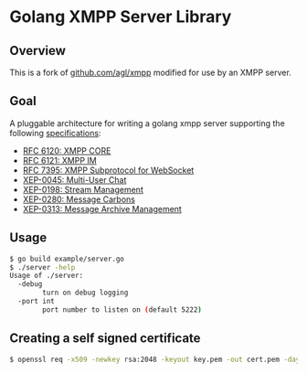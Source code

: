 # Golang XMPP Server Library

## Overview
This is a fork of [github.com/agl/xmpp](https://github.com/agl/xmpp) modified
for use by an XMPP server.

## Goal
A pluggable architecture for writing a golang xmpp server supporting the
following [specifications](http://xmpp.org/xmpp-protocols/xmpp-extensions/):
* [RFC 6120: XMPP CORE](http://xmpp.org/rfcs/rfc6120.html)
* [RFC 6121: XMPP IM](http://xmpp.org/rfcs/rfc6121.html)
* [RFC 7395: XMPP Subprotocol for WebSocket](http://tools.ietf.org/html/rfc7395)
* [XEP-0045: Multi-User Chat](http://xmpp.org/extensions/xep-0045.html)
* [XEP-0198: Stream Management](http://xmpp.org/extensions/xep-0198.html)
* [XEP-0280: Message Carbons](http://xmpp.org/extensions/xep-0280.html)
* [XEP-0313: Message Archive Management](http://xmpp.org/extensions/xep-0313.html)

## Usage

```bash
$ go build example/server.go
$ ./server -help
Usage of ./server:
  -debug
    	turn on debug logging
  -port int
    	port number to listen on (default 5222)
```

## Creating a self signed certificate

```bash
$ openssl req -x509 -newkey rsa:2048 -keyout key.pem -out cert.pem -days 3650 -nodes
```
